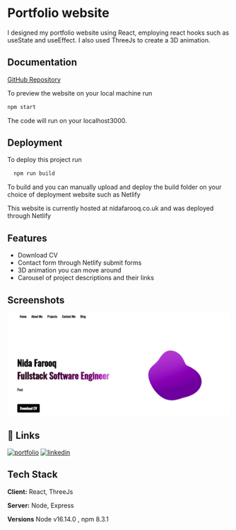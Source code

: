 
# Portfolio website

I designed my portfolio website using React, employing react hooks such as useState and useEffect. I also used ThreeJs to create a 3D animation. 



## Documentation

[GitHub Repository](https://github.com/nadacoder2021/website)

To preview the website on your local machine run
```bash 
npm start 
``` 
The code will run on your localhost3000. 
## Deployment

To deploy this project run

```bash
  npm run build
```

To build and you can manually upload and deploy the build folder on your choice of deployment website such as Netlify

This website is currently hosted at nidafarooq.co.uk and was deployed through Netlify
## Features

- Download CV
- Contact form through Netlify submit forms
- 3D animation you can move around
- Carousel of project descriptions and their links


## Screenshots

![App Screenshot](https://github.com/nadacoder2021/website/blob/master/src/assets/website.png)


## 🔗 Links
[![portfolio](https://img.shields.io/badge/my_portfolio-000?style=for-the-badge&logo=ko-fi&logoColor=white)](https://nidafarooq.co.uk)
[![linkedin](https://img.shields.io/badge/linkedin-0A66C2?style=for-the-badge&logo=linkedin&logoColor=white)](https://www.linkedin.com/in/nida-f-982230234/)



## Tech Stack

**Client:** React, ThreeJs

**Server:** Node, Express

**Versions** Node v16.14.0 , npm 8.3.1

